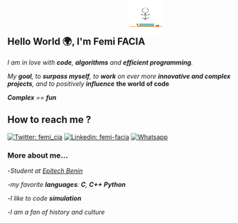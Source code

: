 <h2> Hello World 🌍, I'm Femi FACIA <img style = "position:absolute; left:500px; top:0px;" src="./img/hello_robot.gif" width="80"> </h2>

*I am in love with **code**, **algorithms** and **efficient programming**.*

*My **goal**, to **surpass myself**, to **work** on ever more **innovative and complex projects**, and to positively **influence***
**the world of code**

***Complex** == **fun***

## How to reach me ?

[![Twitter: femi_cia](https://img.shields.io/twitter/follow/femi_cia?style=social)](https://twitter.com/femi_cia)
[![Linkedin: femi-facia](https://img.shields.io/badge/-Femi%20Facia-blue?style=flat-square&logo=Linkedin&logoColor=whitelink=https://www.linkedin.com/in/femi-facia/)](https://www.linkedin.com/in/femi-facia)
[![Whatsapp](https://img.shields.io/badge/WHATSAPP-25D366)](https://wa.me/+22994600505)

### More about me... <img style = "position:absolute; left:500px; top:0px;" src="./img/meditation2.gif" width="80">

-*Student at [Epitech Benin](https://www.epitech.eu/fr/)*

-*my favorite **languages**: **C**, **C++** **Python***

-*I like to code **simulation***

-*I am a fan of history and culture*

<!--

**femifacia/femifacia** is a ✨ _special_ ✨ repository because its `README.md` (this file) appears on your GitHub profile.

Here are some ideas to get you started:

- 🔭 I’m currently working on ...
- 🌱 I’m currently learning ...
- 👯 I’m looking to collaborate on ...
- 🤔 I’m looking for help with ...
- 💬 Ask me about ...
- 📫 How to reach me: ...
- 😄 Pronouns: ...
- ⚡ Fun fact: ...
-->
